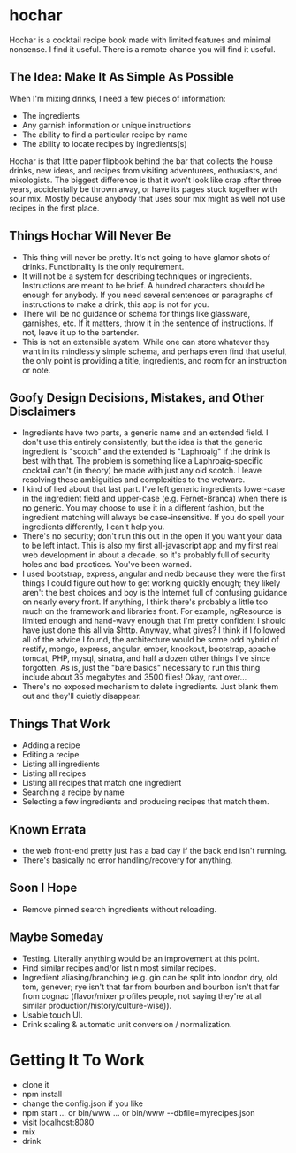 # hochar

Hochar is a cocktail recipe book made with limited features and minimal nonsense. I find it useful. There is a remote chance you will find it useful.

## The Idea: Make It As Simple As Possible

When I'm mixing drinks, I need a few pieces of information:

* The ingredients
* Any garnish information or unique instructions
* The ability to find a particular recipe by name
* The ability to locate recipes by ingredients(s)

Hochar is that little paper flipbook behind the bar that collects the house drinks, new ideas, and recipes from visiting adventurers, enthusiasts, and mixologists. The biggest difference is that it won't look like crap after three years, accidentally be thrown away, or have its pages stuck together with sour mix. Mostly because anybody that uses sour mix might as well not use recipes in the first place.

## Things Hochar Will Never Be

* This thing will never be pretty. It's not going to have glamor shots of drinks. Functionality is the only requirement.
* It will not be a system for describing techniques or ingredients. Instructions are meant to be brief. A hundred characters should be enough for anybody. If you need several sentences or paragraphs of instructions to make a drink, this app is not for you.
* There will be no guidance or schema for things like glassware, garnishes, etc. If it matters, throw it in the sentence of instructions. If not, leave it up to the bartender.
* This is not an extensible system. While one can store whatever they want in its mindlessly simple schema, and perhaps even find that useful, the only point is providing a title, ingredients, and room for an instruction or note.

## Goofy Design Decisions, Mistakes, and Other Disclaimers

* Ingredients have two parts, a generic name and an extended field. I don't use this entirely consistently, but the idea is that the generic ingredient is "scotch" and the extended is "Laphroaig" if the drink is best with that. The problem is something like a Laphroaig-specific cocktail can't (in theory) be made with just any old scotch. I leave resolving these ambiguities and complexities to the wetware.
* I kind of lied about that last part. I've left generic ingredients lower-case in the ingredient field and upper-case (e.g. Fernet-Branca) when there is no generic. You may choose to use it in a different fashion, but the ingredient matching will always be case-insensitive. If you do spell your ingredients differently, I can't help you.
* There's no security; don't run this out in the open if you want your data to be left intact. This is also my first all-javascript app and my first real web development in about a decade, so it's probably full of security holes and bad practices. You've been warned.
* I used bootstrap, express, angular and nedb because they were the first things I could figure out how to get working quickly enough; they likely aren't the best choices and boy is the Internet full of confusing guidance on nearly every front. If anything, I think there's probably a little too much on the framework and libraries front. For example, ngResource is limited enough and hand-wavy enough that I'm pretty confident I should have just done this all via $http. Anyway, what gives? I think if I followed all of the advice I found, the architecture would be some odd hybrid of restify, mongo, express, angular, ember, knockout, bootstrap, apache tomcat, PHP, mysql, sinatra, and half a dozen other things I've since forgotten. As is, just the "bare basics" necessary to run this thing include about 35 megabytes and 3500 files! Okay, rant over...
* There's no exposed mechanism to delete ingredients. Just blank them out and they'll quietly disappear.

## Things That Work

* Adding a recipe
* Editing a recipe
* Listing all ingredients
* Listing all recipes
* Listing all recipes that match one ingredient
* Searching a recipe by name
* Selecting a few ingredients and producing recipes that match them.

## Known Errata

* the web front-end pretty just has a bad day if the back end isn't running.
* There's basically no error handling/recovery for anything.

## Soon I Hope

* Remove pinned search ingredients without reloading.

## Maybe Someday

* Testing. Literally anything would be an improvement at this point.
* Find similar recipes and/or list n most similar recipes.
* Ingredient aliasing/branching (e.g. gin can be split into london dry, old tom, genever; rye isn't that far from bourbon and bourbon isn't that far from cognac (flavor/mixer profiles people, not saying they're at all similar production/history/culture-wise)).
* Usable touch UI.
* Drink scaling & automatic unit conversion / normalization.

# Getting It To Work

* clone it
* npm install
* change the config.json if you like
* npm start ... or bin/www ... or bin/www --dbfile=myrecipes.json
* visit localhost:8080
* mix
* drink

